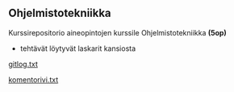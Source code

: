 ## Ohjelmistotekniikka
Kurssirepositorio aineopintojen kurssile Ohjelmistotekniikka **(5op)**
- tehtävät löytyvät laskarit kansiosta

[gitlog.txt](https://github.com/oskari83/ot-harjoitustyo/blob/master/laskarit/viikko1/gitlog.txt)

[komentorivi.txt](https://github.com/oskari83/ot-harjoitustyo/blob/master/laskarit/viikko1/komentorivi.txt)
